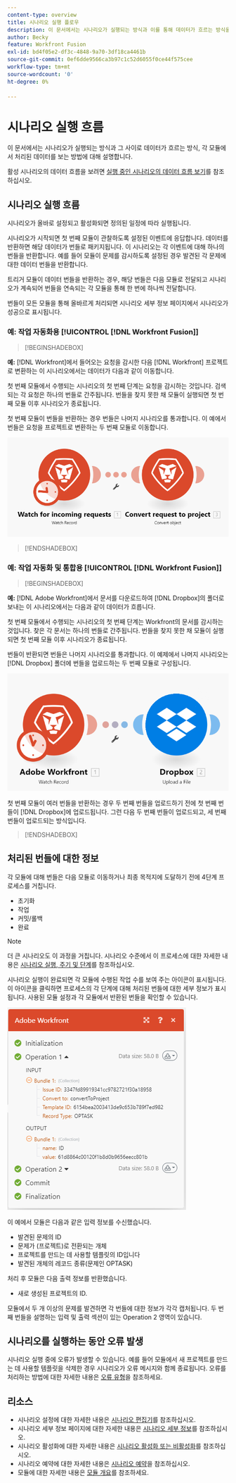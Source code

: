 ```yaml
---
content-type: overview
title: 시나리오 실행 플로우
description: 이 문서에서는 시나리오가 실행되는 방식과 이를 통해 데이터가 흐르는 방식을 설명합니다. 또한 처리된 데이터에 대한 정보를 찾을 수 있는 위치와 데이터 읽기 방법에 대해서도 설명합니다.
author: Becky
feature: Workfront Fusion
exl-id: bd4f05e2-df3c-4848-9a70-3df18ca4461b
source-git-commit: 0ef6dde9566ca3b97c1c52d6055f0ce44f575cee
workflow-type: tm+mt
source-wordcount: '0'
ht-degree: 0%

---
```


# 시나리오 실행 흐름

이 문서에서는 시나리오가 실행되는 방식과 그 사이로 데이터가 흐르는 방식, 각 모듈에서 처리된 데이터를 보는 방법에 대해 설명합니다.

활성 시나리오의 데이터 흐름을 보려면 [실행 중인 시나리오의 데이터 흐름 보기](/help/workfront-fusion/manage-scenarios/view-scenario-data-flow.md)를 참조하십시오.

## 시나리오 실행 흐름

시나리오가 올바로 설정되고 활성화되면 정의된 일정에 따라 실행됩니다.

시나리오가 시작되면 첫 번째 모듈이 관찰하도록 설정된 이벤트에 응답합니다. 데이터를 반환하면 해당 데이터가 번들로 패키지됩니다. 이 시나리오는 각 이벤트에 대해 하나의 번들을 반환합니다. 예를 들어 모듈이 문제를 감시하도록 설정된 경우 발견된 각 문제에 대한 데이터 번들을 반환합니다.

트리거 모듈이 데이터 번들을 반환하는 경우, 해당 번들은 다음 모듈로 전달되고 시나리오가 계속되어 번들을 연속되는 각 모듈을 통해 한 번에 하나씩 전달합니다.

번들이 모든 모듈을 통해 올바르게 처리되면 시나리오 세부 정보 페이지에서 시나리오가 성공으로 표시됩니다.

### 예: 작업 자동화용 [!UICONTROL [!DNL Workfront Fusion]]

>[!BEGINSHADEBOX]

**예:** [!DNL Workfront]에서 들어오는 요청을 감시한 다음 [!DNL Workfront] 프로젝트로 변환하는 이 시나리오에서는 데이터가 다음과 같이 이동합니다.

첫 번째 모듈에서 수행되는 시나리오의 첫 번째 단계는 요청을 감시하는 것입니다. 검색되는 각 요청은 하나의 번들로 간주됩니다. 번들을 찾지 못한 채 모듈이 실행되면 첫 번째 모듈 이후 시나리오가 종료됩니다.

첫 번째 모듈이 번들을 반환하는 경우 번들은 나머지 시나리오를 통과합니다. 이 예에서 번들은 요청을 프로젝트로 변환하는 두 번째 모듈로 이동합니다.

![Workfront 시나리오의 실행 흐름](assets/example-execution-flow-wf-only.png)

>[!ENDSHADEBOX]

### 예: 작업 자동화 및 통합용 [!UICONTROL [!DNL Workfront Fusion]]

>[!BEGINSHADEBOX]

**예:** [!DNL Adobe Workfront]에서 문서를 다운로드하여 [!DNL Dropbox]의 폴더로 보내는 이 시나리오에서는 다음과 같이 데이터가 흐릅니다.

첫 번째 모듈에서 수행되는 시나리오의 첫 번째 단계는 Workfront의 문서를 감시하는 것입니다. 찾은 각 문서는 하나의 번들로 간주됩니다. 번들을 찾지 못한 채 모듈이 실행되면 첫 번째 모듈 이후 시나리오가 종료됩니다.

번들이 반환되면 번들은 나머지 시나리오를 통과합니다. 이 예제에서 나머지 시나리오는 [!DNL Dropbox] 폴더에 번들을 업로드하는 두 번째 모듈로 구성됩니다.

![통합 시나리오의 실행 흐름](assets/example-execution-flow-wf-dropbox.png)

첫 번째 모듈이 여러 번들을 반환하는 경우 두 번째 번들을 업로드하기 전에 첫 번째 번들이 [!DNL Dropbox]에 업로드됩니다. 그런 다음 두 번째 번들이 업로드되고, 세 번째 번들이 업로드되는 방식입니다.

>[!ENDSHADEBOX]

## 처리된 번들에 대한 정보

각 모듈에 대해 번들은 다음 모듈로 이동하거나 최종 목적지에 도달하기 전에 4단계 프로세스를 거칩니다.

* 초기화
* 작업
* 커밋/롤백
* 완료

>[!NOTE]
>
>더 큰 시나리오도 이 과정을 거칩니다. 시나리오 수준에서 이 프로세스에 대한 자세한 내용은 [시나리오 실행, 주기 및 단계](/help/workfront-fusion/references/scenarios/scenario-execution-cycles-phases.md)를 참조하십시오.

시나리오 실행이 완료되면 각 모듈에 수행된 작업 수를 보여 주는 아이콘이 표시됩니다. 이 아이콘을 클릭하면 프로세스의 각 단계에 대해 처리된 번들에 대한 세부 정보가 표시됩니다. 사용된 모듈 설정과 각 모듈에서 반환된 번들을 확인할 수 있습니다.

![처리된 번들](assets/Info-processed-bundles.png)

이 예에서 모듈은 다음과 같은 입력 정보를 수신했습니다.

* 발견된 문제의 ID
* 문제가 (프로젝트)로 전환되는 개체
* 프로젝트를 만드는 데 사용할 템플릿의 ID입니다
* 발견된 개체의 레코드 종류(문제인 OPTASK)

처리 후 모듈은 다음 출력 정보를 반환했습니다.

* 새로 생성된 프로젝트의 ID.

모듈에서 두 개 이상의 문제를 발견하면 각 번들에 대한 정보가 각각 캡처됩니다. 두 번째 번들을 설명하는 입력 및 출력 섹션이 있는 Operation 2 영역이 있습니다.

## 시나리오를 실행하는 동안 오류 발생

시나리오 실행 중에 오류가 발생할 수 있습니다. 예를 들어 모듈에서 새 프로젝트를 만드는 데 사용할 템플릿을 삭제한 경우 시나리오가 오류 메시지와 함께 종료됩니다. 오류를 처리하는 방법에 대한 자세한 내용은 [오류 유형](/help/workfront-fusion/references/errors/error-processing.md)을 참조하세요.

## 리소스

* 시나리오 설정에 대한 자세한 내용은 [시나리오 편집기](/help/workfront-fusion/get-started-with-fusion/navigate-fusion/scenario-editor.md)를 참조하십시오.
* 시나리오 세부 정보 페이지에 대한 자세한 내용은 [시나리오 세부 정보](/help/workfront-fusion/get-started-with-fusion/navigate-fusion/scenario-details.md)를 참조하십시오.
* 시나리오 활성화에 대한 자세한 내용은 [시나리오 활성화 또는 비활성화](/help/workfront-fusion/manage-scenarios/activate-deactivate-scenarios.md)를 참조하십시오.
* 시나리오 예약에 대한 자세한 내용은 [시나리오 예약](/help/workfront-fusion/create-scenarios/config-scenarios-settings/schedule-a-scenario.md)을 참조하십시오.
* 모듈에 대한 자세한 내용은 [모듈 개요](/help/workfront-fusion/get-started-with-fusion/understand-fusion/module-overview.md)를 참조하세요.
